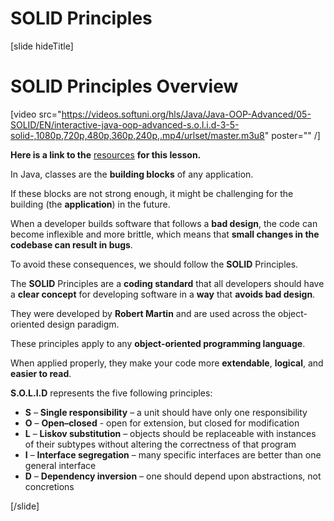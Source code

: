 # SOLID Principles

[slide hideTitle]

# SOLID Principles Overview

[video src="https://videos.softuni.org/hls/Java/Java-OOP-Advanced/05-SOLID/EN/interactive-java-oop-advanced-s.o.l.i.d-3-5-solid-,1080p,720p,480p,360p,240p,.mp4/urlset/master.m3u8" poster="" /]

**Here is a link to the** [resources](https://videos.softuni.org/resources/java/java-oop-advanced/05.Java-OOP-Advanced-S.O.L.I.D-Lab-Skeleton.zip) **for this lesson.**

In Java, classes are the **building blocks** of any application. 

If these blocks are not strong enough, it might be challenging for the building (the **application**) in the future.

When a developer builds software that follows a **bad design**, the code can become inflexible and more brittle, which means that **small changes in the codebase can result in bugs**.

To avoid these consequences, we should follow the **SOLID** Principles.

The **SOLID** Principles are a **coding standard** that all developers should have a **clear concept** for developing software in a **way** that **avoids bad design**.

They were developed by **Robert Martin** and are used across the object-oriented design paradigm.

These principles apply to any **object-oriented programming language**.

When applied properly, they make your code more **extendable**, **logical**, and **easier to read**.

**S.O.L.I.D** represents the five following principles:

- **S** – **Single responsibility** – a unit should have only one responsibility
- **O** – **Open–closed** - open for extension, but closed for modification
- **L** – **Liskov substitution** – objects should be replaceable with instances of their subtypes without altering the correctness of that program
- **I** – **Interface segregation** – many specific interfaces are better than one general interface
- **D** – **Dependency inversion** – one should depend upon abstractions, not concretions

[/slide]
